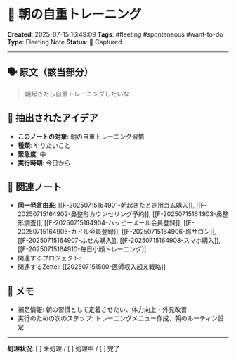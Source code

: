 # 💭 朝の自重トレーニング

**Created**: 2025-07-15 16:49:09
**Tags**: #fleeting #spontaneous #want-to-do
**Type**: Fleeting Note
**Status**: 📝 Captured

---

## 🗣️ 原文（該当部分）
> 朝起きたら自重トレーニングしたいな

## 🎯 抽出されたアイデア
- **このノートの対象**: 朝の自重トレーニング習慣
- **種類**: やりたいこと
- **緊急度**: 中
- **実行時期**: 今日から

## 🔗 関連ノート
- **同一発言由来**: [[F-20250715164901-朝起きたとき用ガム購入]], [[F-20250715164902-鼻整形カウンセリング予約]], [[F-20250715164903-鼻整形調査]], [[F-20250715164904-ハッピーメール会員登録]], [[F-20250715164905-カドル会員登録]], [[F-20250715164906-眉サロン]], [[F-20250715164907-ふせん購入]], [[F-20250715164908-スマホ購入]], [[F-20250715164910-毎日小顔トレーニング]]
- 関連するプロジェクト: 
- 関連するZettel: [[202507151500-医師収入超え戦略]]

## 📝 メモ
- 補足情報: 朝の習慣として定着させたい、体力向上・外見改善
- 実行のための次のステップ: トレーニングメニュー作成、朝のルーティン設定

---

**処理状況**: [ ] 未処理 / [ ] 処理中 / [ ] 完了